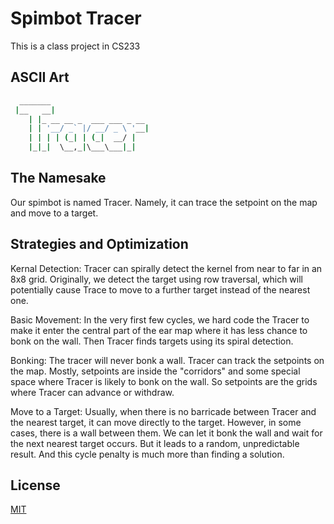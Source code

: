 # Spimbot Tracer

This is a class project in CS233
## ASCII Art

```bash
  _______                      
 |__   __|                     
    | |_ __ __ _  ___ ___ _ __ 
    | | '__/ _` |/ __/ _ \ '__|
    | | | | (_| | (_|  __/ |   
    |_|_|  \__,_|\___\___|_|   
```

## The Namesake

Our spimbot is named Tracer. Namely, it can trace the setpoint on the map and move to a target.


## Strategies and Optimization
  Kernal Detection:
        Tracer can spirally detect the kernel from near to far in an 8x8 grid.
        Originally, we detect the target using row traversal, 
        which will potentially cause Trace to move to a further target instead of the nearest one.
  
  Basic Movement: In the very first few cycles, we hard code the Tracer to make it enter the central part of the ear map where it has less chance to bonk on the wall. Then Tracer finds targets using its spiral detection.
  
  Bonking:
        The tracer will never bonk a wall. Tracer can track the setpoints on the map.
        Mostly, setpoints are inside the "corridors" and some special space where Tracer is likely to bonk on the wall.
        So setpoints are the grids where Tracer can advance or withdraw.

  Move to a Target:
        Usually, when there is no barricade between Tracer and the nearest target, it can move directly to the target.
        However, in some cases, there is a wall between them. We can let it bonk the wall and wait for the next nearest target occurs.
        But it leads to a random, unpredictable result. And this cycle penalty is much more than finding a solution. 


## License
[MIT](https://choosealicense.com/licenses/mit/)